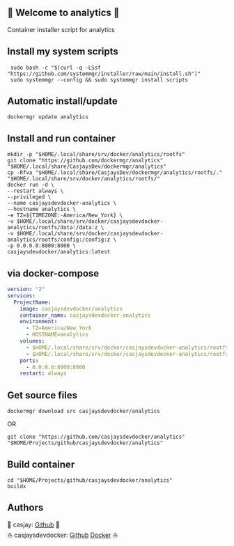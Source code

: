 ## 👋 Welcome to analytics 🚀  

 Container installer script for analytics  
  
  
## Install my system scripts  

```shell
 sudo bash -c "$(curl -q -LSsf "https://github.com/systemmgr/installer/raw/main/install.sh")"
 sudo systemmgr --config && sudo systemmgr install scripts  
```
  
## Automatic install/update  
  
```shell
dockermgr update analytics
```
  
## Install and run container
  
```shell
mkdir -p "$HOME/.local/share/srv/docker/analytics/rootfs"
git clone "https://github.com/dockermgr/analytics" "$HOME/.local/share/CasjaysDev/dockermgr/analytics"
cp -Rfva "$HOME/.local/share/CasjaysDev/dockermgr/analytics/rootfs/." "$HOME/.local/share/srv/docker/analytics/rootfs/"
docker run -d \
--restart always \
--privileged \
--name casjaysdevdocker-analytics \
--hostname analytics \
-e TZ=${TIMEZONE:-America/New_York} \
-v $HOME/.local/share/srv/docker/casjaysdevdocker-analytics/rootfs/data:/data:z \
-v $HOME/.local/share/srv/docker/casjaysdevdocker-analytics/rootfs/config:/config:z \
-p 0.0.0.0:8000:8000 \
casjaysdevdocker/analytics:latest
```
  
## via docker-compose  
  
```yaml
version: "2"
services:
  ProjectName:
    image: casjaysdevdocker/analytics
    container_name: casjaysdevdocker-analytics
    environment:
      - TZ=America/New_York
      - HOSTNAME=analytics
    volumes:
      - $HOME/.local/share/srv/docker/casjaysdevdocker-analytics/rootfs/data:/data:z
      - $HOME/.local/share/srv/docker/casjaysdevdocker-analytics/rootfs/config:/config:z
    ports:
      - 0.0.0.0:8000:8000
    restart: always
```
  
## Get source files  
  
```shell
dockermgr download src casjaysdevdocker/analytics
```
  
OR
  
```shell
git clone "https://github.com/casjaysdevdocker/analytics" "$HOME/Projects/github/casjaysdevdocker/analytics"
```
  
## Build container  
  
```shell
cd "$HOME/Projects/github/casjaysdevdocker/analytics"
buildx 
```
  
## Authors  
  
🤖 casjay: [Github](https://github.com/casjay) 🤖  
⛵ casjaysdevdocker: [Github](https://github.com/casjaysdevdocker) [Docker](https://hub.docker.com/u/casjaysdevdocker) ⛵  
